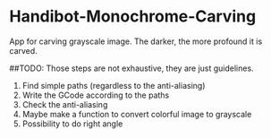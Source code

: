 # Handibot-Monochrome-Carving
App for carving grayscale image. The darker, the more profound it is carved.

##TODO:
Those steps are not exhaustive, they are just guidelines.
1. Find simple paths (regardless to the anti-aliasing)
2. Write the GCode according to the paths
3. Check the anti-aliasing
4. Maybe make a function to convert colorful image to grayscale
5. Possibility to do right angle
